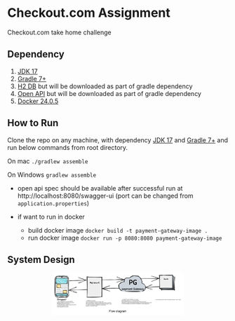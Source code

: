 # Checkout.com Assignment
Checkout.com take home challenge

## Dependency
1. [JDK 17](https://www.oracle.com/java/technologies/javase/jdk17-archive-downloads.html)
2. [Gradle 7+](https://gradle.org/releases/)
3. [H2 DB](http://www.h2database.com/html/download.html) but will be downloaded as part of gradle dependency
4. [Open API](https://spec.openapis.org/oas/latest.html) but will be downloaded as part of gradle dependency
5. [Docker 24.0.5](https://www.docker.com/products/docker-desktop/)

## How to Run

Clone the repo on any machine, with dependency [JDK 17](https://www.oracle.com/java/technologies/javase/jdk17-archive-downloads.html) and [Gradle 7+](https://gradle.org/releases/) and run below commands from root directory.

On mac
`./gradlew assemble`

On Windows 
`gradlew assemble`

- open api spec should be available after successful run at http://localhost:8080/swagger-ui (port can be changed from `application.properties`)

- if want to run in docker
  - build docker image `docker build -t payment-gateway-image .`
  - run docker image `docker run -p 8080:8080 payment-gateway-image`

## System Design

<p align="center">
  <img src="https://github.com/prash-gec/payment-gateway/blob/main/fd.png" alt="Flow Diagram" width="300"/>
</p>

